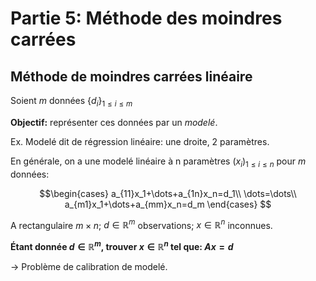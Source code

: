 # Partie 5: Méthode des moindres carrées 
## Méthode de moindres carrées linéaire 
Soient $m$ données $\{d_i\}_{1\leq i\leq m}$

**Objectif:** représenter ces données par un *modelé*.

Ex. Modelé dit de régression linéaire: une droite, 2 paramètres.

En générale, on a une modelé linéaire à n paramètres $`(x_i)_{1\leq i\leq n}`$ pour $`m`$ données:
```math
\begin{cases}
a_{11}x_1+\dots+a_{1n}x_n=d_1\\
\dots=\dots\\
a_{m1}x_1+\dots+a_{mm}x_n=d_m
\end{cases} 
```
A rectangulaire $`m\times n`$; $`d\in\mathbb R^m`$ observations; $`x\in \mathbb R^n`$ inconnues.

**Étant donnée $`d\in\mathbb R^m`$, trouver $`x\in \mathbb R^n`$ tel que: $`Ax=d`$**

-> Problème de calibration de modelé. 

